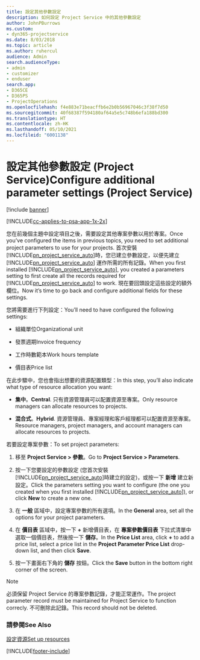 ```yaml
---
title: 設定其他參數設定
description: 如何設定 Project Service 中的其他參數設定
author: JohnPBurrows
ms.custom:
- dyn365-projectservice
ms.date: 8/03/2018
ms.topic: article
ms.author: ruhercul
audience: Admin
search.audienceType:
- admin
- customizer
- enduser
search.app:
- D365CE
- D365PS
- ProjectOperations
ms.openlocfilehash: f4e883e71beacffb6e2b0b56967046c3f38f7d50
ms.sourcegitcommit: 40f68387f594180af64a5e5c748b6efa188bd300
ms.translationtype: HT
ms.contentlocale: zh-HK
ms.lasthandoff: 05/10/2021
ms.locfileid: "6001138"
---
```

# <a name="configure-additional-parameter-settings-project-service"></a><span data-ttu-id="ab6e8-103">設定其他參數設定 (Project Service)</span><span class="sxs-lookup"><span data-stu-id="ab6e8-103">Configure additional parameter settings (Project Service)</span></span>

[!include [banner](../includes/psa-now-project-operations.md)]

[!INCLUDE[cc-applies-to-psa-app-1x-2x](../includes/cc-applies-to-psa-app-1x-2x.md)]

<span data-ttu-id="ab6e8-104">您在前幾個主題中設定項目之後，需要設定其他專案參數以用於專案。</span><span class="sxs-lookup"><span data-stu-id="ab6e8-104">Once you’ve configured the items in previous topics, you need to set additional project parameters to use for your projects.</span></span> <span data-ttu-id="ab6e8-105">首次安裝 [!INCLUDE[pn_project_service_auto](../includes/pn-project-service-auto.md)]時，您已建立參數設定，以便先建立 [!INCLUDE[pn_project_service_auto](../includes/pn-project-service-auto.md)] 運作所需的所有記錄。</span><span class="sxs-lookup"><span data-stu-id="ab6e8-105">When you first installed [!INCLUDE[pn_project_service_auto](../includes/pn-project-service-auto.md)], you created a parameters setting to first create all the records required for [!INCLUDE[pn_project_service_auto](../includes/pn-project-service-auto.md)] to work.</span></span> <span data-ttu-id="ab6e8-106">現在要回頭設定這些設定的額外欄位。</span><span class="sxs-lookup"><span data-stu-id="ab6e8-106">Now it’s time to go back and configure additional fields for these settings.</span></span>  
  
 <span data-ttu-id="ab6e8-107">您將需要進行下列設定：</span><span class="sxs-lookup"><span data-stu-id="ab6e8-107">You’ll need to have configured the following settings:</span></span>  
  
-   <span data-ttu-id="ab6e8-108">組織單位</span><span class="sxs-lookup"><span data-stu-id="ab6e8-108">Organizational unit</span></span>  
  
-   <span data-ttu-id="ab6e8-109">發票週期</span><span class="sxs-lookup"><span data-stu-id="ab6e8-109">Invoice frequency</span></span>  
  
-   <span data-ttu-id="ab6e8-110">工作時數範本</span><span class="sxs-lookup"><span data-stu-id="ab6e8-110">Work hours template</span></span>  
  
-   <span data-ttu-id="ab6e8-111">價目表</span><span class="sxs-lookup"><span data-stu-id="ab6e8-111">Price list</span></span>  
 
<span data-ttu-id="ab6e8-112">在此步驟中，您也會指出想要的資源配置類型：</span><span class="sxs-lookup"><span data-stu-id="ab6e8-112">In this step, you’ll also indicate what type of resource allocation you want:</span></span>  
  
- <span data-ttu-id="ab6e8-113">**集中**。</span><span class="sxs-lookup"><span data-stu-id="ab6e8-113">**Central**.</span></span> <span data-ttu-id="ab6e8-114">只有資源管理員可以配置資源至專案。</span><span class="sxs-lookup"><span data-stu-id="ab6e8-114">Only resource managers can allocate resources to projects.</span></span>  
  
- <span data-ttu-id="ab6e8-115">**混合式**。</span><span class="sxs-lookup"><span data-stu-id="ab6e8-115">**Hybrid**.</span></span> <span data-ttu-id="ab6e8-116">資源管理員、專案經理和客戶經理都可以配置資源至專案。</span><span class="sxs-lookup"><span data-stu-id="ab6e8-116">Resource managers, project managers, and account managers can allocate resources to projects.</span></span>  
  
 
<span data-ttu-id="ab6e8-117">若要設定專案參數：</span><span class="sxs-lookup"><span data-stu-id="ab6e8-117">To set project parameters:</span></span>  
  
1. <span data-ttu-id="ab6e8-118">移至 **Project Service > 參數**。</span><span class="sxs-lookup"><span data-stu-id="ab6e8-118">Go to **Project Service > Parameters**.</span></span>  
  
2. <span data-ttu-id="ab6e8-119">按一下您要設定的參數設定 (您首次安裝 [!INCLUDE[pn_project_service_auto](../includes/pn-project-service-auto.md)]時建立的設定)，或按一下 **新增** 建立新設定。</span><span class="sxs-lookup"><span data-stu-id="ab6e8-119">Click the parameters setting you want to configure (the one you created when you first installed [!INCLUDE[pn_project_service_auto](../includes/pn-project-service-auto.md)]), or click **New** to create a new one.</span></span>  
  
3. <span data-ttu-id="ab6e8-120">在 **一般** 區域中，設定專案參數的所有選項。</span><span class="sxs-lookup"><span data-stu-id="ab6e8-120">In the **General** area, set all the options for your project parameters.</span></span>  
  
4. <span data-ttu-id="ab6e8-121">在 **價目表** 區域中，按一下 **+** 新增價目表，在 **專案參數價目表** 下拉式清單中選取一個價目表，然後按一下 **儲存**。</span><span class="sxs-lookup"><span data-stu-id="ab6e8-121">In the **Price List** area, click **+** to add a price list, select a price list in the **Project Parameter Price List** drop-down list, and then click **Save**.</span></span>  
  
5. <span data-ttu-id="ab6e8-122">按一下畫面右下角的 **儲存** 按鈕。</span><span class="sxs-lookup"><span data-stu-id="ab6e8-122">Click the **Save** button in the bottom right corner of the screen.</span></span>  

> [!NOTE]
> <span data-ttu-id="ab6e8-123">必須保留 Project Service 的專案參數記錄，才能正常運作。</span><span class="sxs-lookup"><span data-stu-id="ab6e8-123">The project parameter record must be maintained for Project Service to function correcly.</span></span> <span data-ttu-id="ab6e8-124">不可刪除此記錄。</span><span class="sxs-lookup"><span data-stu-id="ab6e8-124">This record should not be deleted.</span></span>

### <a name="see-also"></a><span data-ttu-id="ab6e8-125">請參閱</span><span class="sxs-lookup"><span data-stu-id="ab6e8-125">See Also</span></span>  
 [<span data-ttu-id="ab6e8-126">設定資源</span><span class="sxs-lookup"><span data-stu-id="ab6e8-126">Set up resources</span></span>](../psa/set-up-resources.md)


[!INCLUDE[footer-include](../includes/footer-banner.md)]